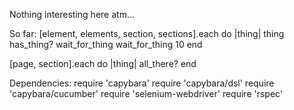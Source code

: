 Nothing interesting here atm...

So far:
[element, elements, section, sections].each do |thing|
  thing
  has_thing?
  wait_for_thing
  wait_for_thing 10
end

[page, section].each do |thing|
  all_there?
end

Dependencies:
  require 'capybara'
  require 'capybara/dsl'
  require 'capybara/cucumber'
  require 'selenium-webdriver'
  require 'rspec'

